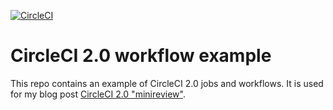 [![CircleCI](https://circleci.com/gh/scholzj/blog-circleci-workflow-example.svg?style=shield)](https://circleci.com/gh/scholzj/blog-circleci-workflow-example)

# CircleCI 2.0 workflow example

This repo contains an example of CircleCI 2.0 jobs and workflows. It is used for my blog post [CircleCI 2.0 "minireview"](http://blog.effectivemessaging.com/2017/08/circleci-20-minireview.html).
